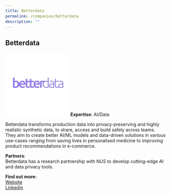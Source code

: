 ```yaml
---
title: Betterdata
permalink: /companies/betterdata
description: ""
---
```

## Betterdata

![Alt text for image on Isomer site](/images/betterdata.png)
**Expertise**: AI/Data

Betterdata transforms production data into privacy-preserving and highly realistic synthetic data, to share, access and build safely across teams.
They aim to create better AI/ML models and data-driven solutions in various use-cases ranging from saving lives in personalised medicine to improving product recommendations in e-commerce.

**Partners**:\
Betterdata has a research partnership with NUS to develop cutting-edge AI and data privacy tools.


**Find out more:** \
[Website](https://www.betterdata.ai/)\
[Linkedin](
https://www.linkedin.com/company/betterdataai/)

